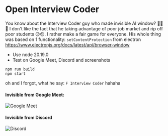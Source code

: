 # Open Interview Coder

You know about the Interview Coder guy who made invisible AI window? 🫠🫠🫠 I don't like the fact that he taking advantage of poor job market and rip off poor students 😐😐. I rather make a fair game for everyone. His whole thing was based on 1 functionality: `setContentProtection` from electron https://www.electronjs.org/docs/latest/api/browser-window

- Use node 20.19.0
- Test on Google Meet, Discord and screenshots
```
npm run build
npm start
```
oh and I forgot, what he say: `F Interview Coder` hahaha

#### Invisible from Google Meet:

![Google Meet](https://github.com/user-attachments/assets/9a3db4df-edad-4056-be52-082a902c664d)

#### Invisible from Discord

![Discord](https://github.com/user-attachments/assets/bae3cba3-a358-4fbb-b965-79f195a48bc0)


